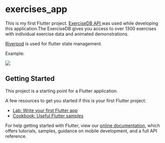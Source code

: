 # exercises_app

This is my first Flutter project. <a href="https://www.exercisedb.io/">ExerciseDB API </a> was used while developing this application.The ExerciseDB gives you access to over 1300 exercises with individual exercise data and animated demonstrations. 

<a href="https://riverpod.dev/">Riverpod</a> is used for flutter state management.

Example:

![](ExerciseApp.gif)

## Getting Started

This project is a starting point for a Flutter application.

A few resources to get you started if this is your first Flutter project:

- [Lab: Write your first Flutter app](https://flutter.dev/docs/get-started/codelab)
- [Cookbook: Useful Flutter samples](https://flutter.dev/docs/cookbook)

For help getting started with Flutter, view our
[online documentation](https://flutter.dev/docs), which offers tutorials,
samples, guidance on mobile development, and a full API reference.
